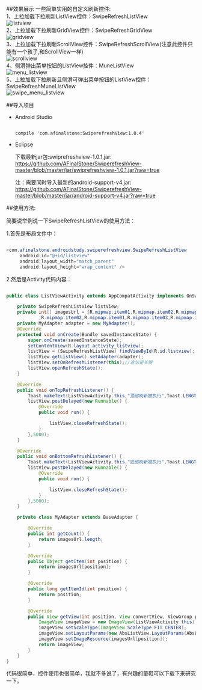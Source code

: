 ##效果展示
一些简单实用的自定义刷新控件:<br>
1、上拉加载下拉刷新ListView控件：SwipeRefreshListView<br>
![listview](https://github.com/AFinalStone/SwiperefreshView-master/blob/master/screenshot/listview.gif)<br>
2、上拉加载下拉刷新GridView控件：SwipeRefreshGridView<br>
![gridview](https://github.com/AFinalStone/SwiperefreshView-master/blob/master/screenshot/gridview.gif)<br>
3、上拉加载下拉刷新ScrollView控件：SwipeRefreshScrollView(注意此控件只能有一个孩子,和ScrollView一样)<br>
![scrollview](https://github.com/AFinalStone/SwiperefreshView-master/blob/master/screenshot/scrollview.gif)<br>
4、侧滑弹出菜单按钮的ListView控件：MuneListView<br>
![menu_listview](https://github.com/AFinalStone/SwiperefreshView-master/blob/master/screenshot/menu_listview.gif)<br>
5、上拉加载下拉刷新且侧滑可弹出菜单按钮的ListView控件：SwipeRefreshMuneListView<br>
![swipe_menu_listview](https://github.com/AFinalStone/SwiperefreshView-master/blob/master/screenshot/swipe_menu_listview.gif)

##导入项目

* Android Studio<br>
	```

    compile 'com.afinalstone:SwiperefreshView:1.0.4'

	```
* Eclipse<br>

    下载最新jar包:swiprefreshview-1.0.1.jar:<br>
    https://github.com/AFinalStone/SwiperefreshView-master/blob/master/jar/swiprefreshview-1.0.1.jar?raw=true

    注：需要同时导入最新的android-support-v4.jar:<br>
    https://github.com/AFinalStone/SwiperefreshView-master/blob/master/jar/android-support-v4.jar?raw=true

##使用方法:

简要说举例说一下SwipeRefreshListView的使用方法：<br>

1.首先是布局文件中：<br>

```java

<com.afinalstone.androidstudy.swiperefreshview.SwipeRefreshListView
     android:id="@+id/listview"
     android:layout_width="match_parent"
     android:layout_height="wrap_content" />

```
2.然后是Activity代码内容：<br>

```java

public class ListViewActivity extends AppCompatActivity implements OnSwipeRefreshViewListener {

    private SwipeRefreshListView listView;
    private int[] imagesUrl = {R.mipmap.item01,R.mipmap.item02,R.mipmap.item03
            ,R.mipmap.item02,R.mipmap.item01,R.mipmap.item03,R.mipmap.item02,R.mipmap.item03};
    private MyAdapter adapter = new MyAdapter();
    @Override
    protected void onCreate(Bundle savedInstanceState) {
        super.onCreate(savedInstanceState);
        setContentView(R.layout.activity_listview);
        listView = (SwipeRefreshListView) findViewById(R.id.listview);
        listView.getListView().setAdapter(adapter);
        listView.setOnRefreshListener(this);//这句是关键
        listView.openRefreshState();
    }

    @Override
    public void onTopRefrushListener() {
        Toast.makeText(ListViewActivity.this,"顶部刷新被执行",Toast.LENGTH_SHORT).show();
        listView.postDelayed(new Runnable() {
            @Override
            public void run() {

                listView.closeRefreshState();
            }
        },5000);
    }

    @Override
    public void onBottomRefrushListener() {
        Toast.makeText(ListViewActivity.this,"底部刷新被执行",Toast.LENGTH_SHORT).show();
        listView.postDelayed(new Runnable() {
            @Override
            public void run() {

                listView.closeRefreshState();
            }
        },5000);
    }

    private class MyAdapter extends BaseAdapter {

        @Override
        public int getCount() {
            return imagesUrl.length;
        }

        @Override
        public Object getItem(int position) {
            return imagesUrl[position];
        }

        @Override
        public long getItemId(int position) {
            return position;
        }

        @Override
        public View getView(int position, View convertView, ViewGroup parent) {
            ImageView imageView = new ImageView(ListViewActivity.this);
            imageView.setScaleType(ImageView.ScaleType.FIT_CENTER);
            imageView.setLayoutParams(new AbsListView.LayoutParams(AbsListView.LayoutParams.MATCH_PARENT,150));
            imageView.setImageResource(imagesUrl[position]);
            return imageView;
        }
    }
}
```

代码很简单，控件使用也很简单，我就不多说了，有兴趣的童鞋可以下载下来研究一下。